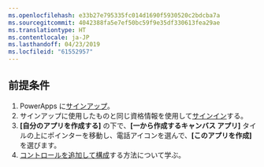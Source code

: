 ```yaml
---
ms.openlocfilehash: e33b27e795335fc014d1690f5930520c2bdcba7a
ms.sourcegitcommit: 4042388fa5e7ef50bc59f9e35df330613fea29ae
ms.translationtype: HT
ms.contentlocale: ja-JP
ms.lasthandoff: 04/23/2019
ms.locfileid: "61552957"
---
```

## <a name="prerequisites"></a>前提条件

1. PowerApps に[サインアップ](../maker/signup-for-powerapps.md)。
1. サインアップに使用したものと同じ資格情報を使用して[サインイン](https://web.powerapps.com/?utm_source=padocs&utm_medium=linkinadoc&utm_campaign=referralsfromdoc)する。
1. **[自分のアプリを作成する]** の下で、**[一から作成するキャンバス アプリ]** タイルの上にポインターを移動し、電話アイコンを選んで、**[このアプリを作成]** を選びます。
1. [コントロールを追加して構成](../maker/canvas-apps/add-configure-controls.md)する方法について学ぶ。
